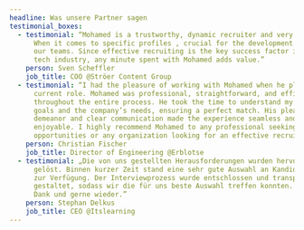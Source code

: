 ```yaml
---
headline: Was unsere Partner sagen
testimonial_boxes:
  - testimonial: “Mohamed is a trustworthy, dynamic recruiter and very reliable.
      When it comes to specific profiles , crucial for the development of one of
      our teams. Since effective recruiting is the key success factor in the
      tech industry, any minute spent with Mohamed adds value.”
    person: Sven Scheffler
    job_title: COO @Ströer Content Group
  - testimonial: “I had the pleasure of working with Mohamed when he placed me in my
      current role. Mohamed was professional, straightforward, and efficient
      throughout the entire process. He took the time to understand my career
      goals and the company’s needs, ensuring a perfect match. His pleasant
      demeanor and clear communication made the experience seamless and
      enjoyable. I highly recommend Mohamed to any professional seeking new
      opportunities or any organization looking for an effective recruiter.”
    person: Christian Fischer
    job_title: Director of Engineering @Erblotse
  - testimonial: „Die von uns gestellten Herausforderungen wurden hervorragend
      gelöst. Binnen kurzer Zeit stand eine sehr gute Auswahl an Kandidat:innen
      zur Verfügung. Der Interviewprozess wurde entschlossen und transparent
      gestaltet, sodass wir die für uns beste Auswahl treffen konnten. Vielen
      Dank und gerne wieder.”
    person: Stephan Delkus
    job_title: CEO @Itslearning
---
```

